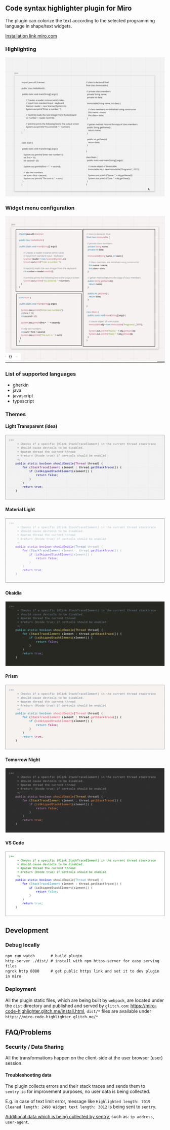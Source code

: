 ## Code syntax highlighter plugin for Miro
The plugin can colorize the text according to the selected programming language in shape/text widgets.

<a target="_blank" href="https://miro.com/oauth/authorize/?response_type=code&client_id=3074457347020676712&redirect_uri=%2Fconfirm-app-install%2F">
Installation link miro.com
</a>

### Highlighting
![Highlight Widgets](resources/docs/highlight-widgets.gif)

### Widget menu configuration
![Widget menu configuration](resources/docs/language-configuration.gif)

### List of supported languages
- gherkin
- java
- javascript
- typescript

### Themes

#### Light Transparent (idea)
![Light Transparent](resources/themes/idea.png)

#### Material Light
![Material Light](resources/themes/material-light.png)

#### Okaidia
![Okaidia](resources/themes/okaidia.png)

#### Prism
![Okaidia](resources/themes/prism.png)

#### Tomorrow Night
![Tomorrow Night](resources/themes/tomorrow-night.png)

#### VS Code
![VS Code](resources/themes/vs.png)

## Development

### Debug locally

```shell
npm run watch       # build plugin
http-server ./dist/ # install with npm https-server for easy serving files
ngrok http 8080     # get public https link and set it to dev plugin in miro
```

### Deployment

All the plugin static files, which are being built by `webpack`, are located under the `dist`
directory and published and served by `glitch.com`: https://miro-code-highlighter.glitch.me/install.html,
`dist/*` files are available under `https://miro-code-highlighter.glitch.me/*`

## FAQ/Problems

### Security / Data Sharing
All the transformations happen on the client-side at the user browser (user) session.

#### Troubleshooting data
The plugin collects errors and their stack traces and sends them to `sentry.io` for improvement purposes, no user data is being collected.

E.g. in case of text limit error, message like `Highlighted length: 7019 Cleaned length: 2490 Widget text length: 3012` is being sent to `sentry`.

[Additional data which is being collected by sentry](https://docs.sentry.io/platforms/javascript/data-management/sensitive-data/), such as: `ip address`, `user-agent`.